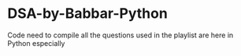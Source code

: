 # DSA-by-Babbar-Python
Code need to compile all the questions used in the playlist are here in Python especially

